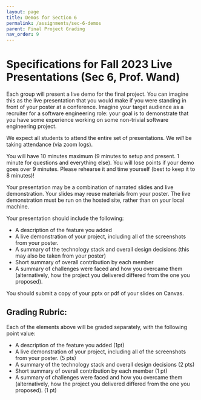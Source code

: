 ```yaml
---
layout: page
title: Demos for Section 6
permalink: /assignments/sec-6-demos
parent: Final Project Grading
nav_order: 9
---
```


# Specifications for Fall 2023 Live Presentations (Sec 6, Prof. Wand)

Each group will present a live demo for the final project. You can imagine this as the live presentation that you would make if you were standing in front of your poster at a conference. Imagine your target audience as a recruiter for a software engineering role: your goal is to demonstrate that you have some experience working on some non-trivial software engineering project. 

We expect all students to attend the entire set of presentations. We *will* be taking attendance (via zoom logs). 

You will have 10 minutes maximum (9 minutes to setup and present. 1 minute for questions and everything else). You will lose points if your demo goes over 9 minutes. Please rehearse it and time yourself (best to keep it to 8 minutes)! 

Your presentation may be a combination of narrated slides and live demonstration. Your slides may reuse materials from your poster. The live demonstration must be run on the hosted site, rather than on your local machine.

Your presentation should include the following:
* A description of the feature you added
* A live demonstration of your project, including all of the screenshots from your poster.
* A summary of the technology stack and overall design decisions (this may also be taken from your poster)
* Short summary of overall contribution by each member 
* A summary of challenges were faced and how you overcame them (alternatively, how the project you delivered differed from the one you proposed).

You should submit a copy of your pptx or pdf of your slides on Canvas.

## Grading Rubric:
Each of the elements above will be graded separately, with the following point value:
* A description of the feature you added (1pt)
* A live demonstration of your project, including all of the screenshots from your poster. (5 pts)
* A summary of the technology stack and overall design decisions (2 pts)
* Short summary of overall contribution by each member (1 pt)
* A summary of challenges were faced and how you overcame them (alternatively, how the project you delivered differed from the one you proposed). (1 pt)